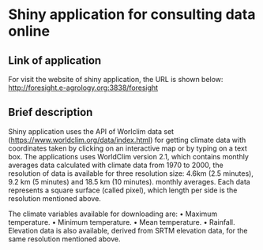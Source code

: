 # Shiny application for consulting data online 
## Link of application
For visit the website of shiny application, the URL is shown below:
 http://foresight.e-agrology.org:3838/foresight

## Brief description
Shiny application uses the API of Worlclim data set (https://www.worldclim.org/data/index.html) for 
getting climate data with coordinates taken by clicking on an interactive map or by typing on a text 
box. 
The applications uses WorldClim version 2.1, which contains monthly averages data calculated with 
climate data from 1970 to 2000, the resolution of data is available for three resolution size: 4.6km 
(2.5 minutes), 9.2 km (5 minutes) and 18.5 km (10 minutes). monthly averages. 
Each data represents a square surface (called pixel), which length per side is the resolution 
mentioned above. 

 

The climate variables available for downloading are: 
• Maximum temperature. 
• Minimum temperature. 
• Mean temperature. 
• Rainfall. 
Elevation data is also available, derived from SRTM  elevation data, for the same resolution 
mentioned above. 
